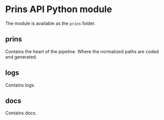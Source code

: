 # Prins API Python module
The module is available as the `prins` folder.

## prins
Contains the heart of the pipeline.
Where the normalized paths are coded and generated.

## logs
Contains logs.

## docs
Contains docs.